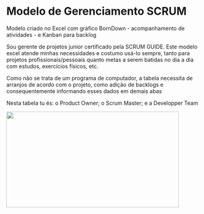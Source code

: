 # Modelo de Gerenciamento SCRUM

<p>Modelo criado no Excel com gráfico BornDown - acompanhamento de atividades - e Kanban para backlog</p>

<p>Sou gerente de projetos junior certificado pela SCRUM GUIDE. Este modelo excel atende minhas necessidades e costumo usá-lo sempre, tanto para projetos profissionais/pessoais quanto metas a serem batidas no dia a dia com estudos, exercícios físicos, etc.</p>

<p>Como não se trata de um programa de computador, a tabela necessita de arranjos de acordo com o projeto, como adição de backlogs e consequentemente informando esses dados em demais abas</p>

<p>Nesta tabela tu és: o Product Owner; o Scrum Master; e a Developper Team</p>

<img src="https://s13.postimg.org/n1ow727w7/image.png" width="450" height="250">
